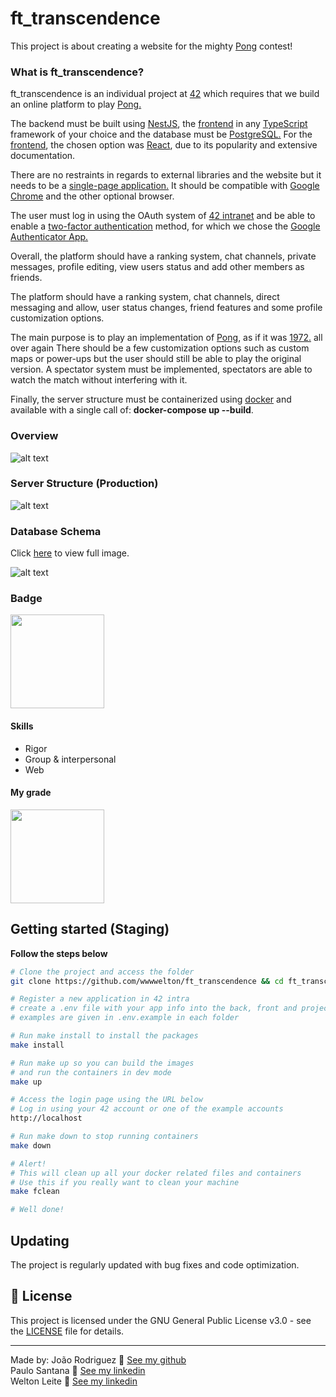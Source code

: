 # ft_transcendence
This project is about creating a website for the mighty [Pong](https://en.wikipedia.org/wiki/Pong) contest!

### What is ft_transcendence?
ft_transcendence is an individual project at [42](42sp.org.br) which requires that we build an online platform to play [Pong.](https://en.wikipedia.org/wiki/Pong)

The backend must be built using [NestJS](https://nestjs.com/), the [frontend](https://en.wikipedia.org/wiki/Frontend_and_backend) in any [TypeScript](https://www.typescriptlang.org/) framework of your choice and the database must be [PostgreSQL.](https://www.postgresql.org/) For the [frontend](https://en.wikipedia.org/wiki/Frontend_and_backend), the chosen option was [React](https://reactjs.org/), due to its popularity and extensive documentation.

There are no restraints in regards to external libraries and the website but it needs to be a [single-page application.](https://en.wikipedia.org/wiki/Single-page_application) It should be compatible with [Google Chrome](https://www.google.com/intl/en-US/chrome/) and the other optional browser.

The user must log in using the OAuth system of [42 intranet](https://intra.42.fr/) and be able to enable a [two-factor authentication](https://authy.com/what-is-2fa/) method, for which we chose the [Google Authenticator App.](https://play.google.com/store/apps/details?id=com.google.android.apps.authenticator2&hl=en_US&gl=US)

Overall, the platform should have a ranking system, chat channels, private messages, profile editing, view users status and add other members as friends.

The platform should have a ranking system, chat channels, direct messaging and allow, user status changes, friend features and some profile customization options.

The main purpose is to play an implementation of [Pong](https://en.wikipedia.org/wiki/Pong), as if it was [1972.](https://www.youtube.com/watch?v=fiShX2pTz9A) all over again There should be a few customization options such as custom maps or power-ups but the user should still be able to play the original version.
A spectator system must be implemented, spectators are able to watch the match without interfering with it.

Finally, the server structure must be containerized using [docker](https://www.docker.com/) and available with a single call of: **docker-compose up --build**.

### Overview
![alt text](./images/720-15.gif)

### Server Structure (Production)
![alt text](./images/ft_transcendence.svg)

### Database Schema
Click [here](./images/database2.png) to view full image.

![alt text](./images/database2.png)

### Badge
<img src="./images/ft_transcendencee.png" width="150" height="150"/>

#### Skills
- Rigor
- Group & interpersonal
- Web

#### My grade
<img src="./images/score2.png" width="150" height="150"/>


## Getting started (Staging)
**Follow the steps below**
```bash
# Clone the project and access the folder
git clone https://github.com/wwwwelton/ft_transcendence && cd ft_transcendence/

# Register a new application in 42 intra
# create a .env file with your app info into the back, front and project root folder
# examples are given in .env.example in each folder

# Run make install to install the packages
make install

# Run make up so you can build the images
# and run the containers in dev mode
make up

# Access the login page using the URL below
# Log in using your 42 account or one of the example accounts
http://localhost

# Run make down to stop running containers
make down

# Alert!
# This will clean up all your docker related files and containers
# Use this if you really want to clean your machine
make fclean

# Well done!
```

## Updating

The project is regularly updated with bug fixes and code optimization.

## 📝 License

This project is licensed under the GNU General Public License v3.0 - see the [LICENSE](LICENSE) file for details.

---

Made by:
João Rodriguez 👋 [See my github](https://github.com/VLN37)<br/>
Paulo Santana 👋 [See my linkedin](https://www.linkedin.com/in/paulostn/)<br/>
Welton Leite 👋 [See my linkedin](https://www.linkedin.com/in/welton-leite-b3492985/)<br/>
